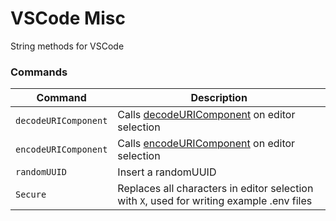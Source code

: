 # VSCode Misc

String methods for VSCode

### Commands

| Command              | Description                                                                                                                                         |
|----------------------|-----------------------------------------------------------------------------------------------------------------------------------------------------|
| `decodeURIComponent` | Calls [decodeURIComponent](https://developer.mozilla.org/en-US/docs/Web/JavaScript/Reference/Global_Objects/decodeURIComponent) on editor selection |
| `encodeURIComponent` | Calls [encodeURIComponent](https://developer.mozilla.org/en-US/docs/Web/JavaScript/Reference/Global_Objects/encodeURIComponent) on editor selection |
| `randomUUID`         | Insert a randomUUID                                                                                                                                 |
| `Secure`             | Replaces all characters in editor selection with `X`, used for writing example .env files                                                           |
